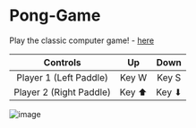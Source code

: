# Pong-Game
Play the classic computer game! - [here](https://replit.com/@ArchitRathod1/Pong-Game)

Controls| Up | Down |
:--------:|:----:|:------:|
Player 1 (Left Paddle)|Key W | Key S|
Player 2 (Right Paddle)| Key ⬆ | Key ⬇ |

![image](https://github.com/Archit1706/Pong-Game/assets/75872913/218cb99f-b7d9-4430-8de6-f43abbf2c908)
